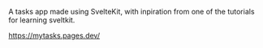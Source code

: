 A tasks app made using SvelteKit, with inpiration from one of the tutorials for learning sveltkit.

https://mytasks.pages.dev/
